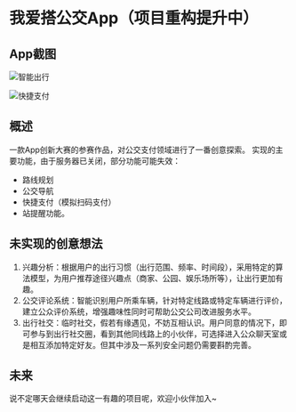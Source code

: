 # 我爱搭公交App（项目重构提升中）
## App截图
![智能出行](http://odzvmv4ab.bkt.clouddn.com/%E6%99%BA%E8%83%BD%E5%87%BA%E8%A1%8C.gif)

![快捷支付](http://odzvmv4ab.bkt.clouddn.com/%E5%BF%AB%E6%8D%B7%E6%94%AF%E4%BB%98.gif)

## 概述
一款App创新大赛的参赛作品，对公交支付领域进行了一番创意探索。
实现的主要功能，由于服务器已关闭，部分功能可能失效：
- 路线规划
- 公交导航
- 快捷支付（模拟扫码支付）
- 站提醒功能。

## 未实现的创意想法
1. 兴趣分析：根据用户的出行习惯（出行范围、频率、时间段），采用特定的算法模型，为用户推荐途径兴趣点（商家、公园、娱乐场所等），让出行更加有趣。
2. 公交评论系统：智能识别用户所乘车辆，针对特定线路或特定车辆进行评价，建立公众评价系统，增强趣味性同时可帮助公交公司改进服务水平。
3. 出行社交：临时社交，假若有缘遇见，不妨互相认识。用户同意的情况下，即可参与到出行社交圈，看到其他同线路上的小伙伴，可选择进入公众聊天室或是相互添加特定好友。但其中涉及一系列安全问题仍需要斟酌完善。

## 未来
说不定哪天会继续启动这一有趣的项目呢，欢迎小伙伴加入~
